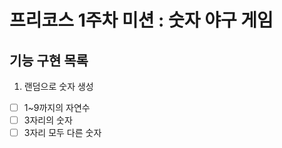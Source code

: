 # 프리코스 1주차 미션 : 숫자 야구 게임
## 기능 구현 목록
1. 랜덤으로 숫자 생성
- [ ] 1~9까지의 자연수
- [ ] 3자리의 숫자
- [ ] 3자리 모두 다른 숫자
